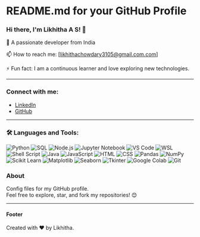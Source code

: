 # README.md for your GitHub Profile

### Hi there, I'm Likhitha A S! 👋

🎯 A passionate developer from India    

📫 How to reach me: [likhithachowdary3105@gmail.com.com]  

⚡ Fun fact: I am a continuous learner and love exploring new technologies.  

---

### Connect with me:
- [LinkedIn](https://www.linkedin.com/in/likhitha-a-s-375081262/)
- [GitHub](https://github.com/Likhitha310)

---

### 🛠️ Languages and Tools:
<p>
  <img src="https://img.shields.io/badge/Code-Python-informational?style=flat&logo=python&logoColor=white&color=2bbc8a" alt="Python">
  <img src="https://img.shields.io/badge/Code-SQL-informational?style=flat&logo=mysql&logoColor=white&color=2bbc8a" alt="SQL">
  <img src="https://img.shields.io/badge/Code-Node.js-informational?style=flat&logo=node.js&logoColor=white&color=2bbc8a" alt="Node.js">
  <img src="https://img.shields.io/badge/Code-Jupyter_Notebook-informational?style=flat&logo=jupyter&logoColor=white&color=2bbc8a" alt="Jupyter Notebook">
  <img src="https://img.shields.io/badge/Editor-VS_Code-informational?style=flat&logo=visual-studio-code&logoColor=white&color=2bbc8a" alt="VS Code">
  <img src="https://img.shields.io/badge/Tool-WSL-informational?style=flat&logo=linux&logoColor=white&color=2bbc8a" alt="WSL">
  <img src="https://img.shields.io/badge/Scripting-Shell_Script-informational?style=flat&logo=gnu-bash&logoColor=white&color=2bbc8a" alt="Shell Script">
  <img src="https://img.shields.io/badge/Code-Java-informational?style=flat&logo=java&logoColor=white&color=2bbc8a" alt="Java">
  <img src="https://img.shields.io/badge/Code-JavaScript-informational?style=flat&logo=javascript&logoColor=white&color=2bbc8a" alt="JavaScript">
  <img src="https://img.shields.io/badge/Code-HTML-informational?style=flat&logo=html5&logoColor=white&color=2bbc8a" alt="HTML">
  <img src="https://img.shields.io/badge/Code-CSS-informational?style=flat&logo=css3&logoColor=white&color=2bbc8a" alt="CSS">
  <img src="https://img.shields.io/badge/Library-Pandas-informational?style=flat&logo=pandas&logoColor=white&color=2bbc8a" alt="Pandas">
  <img src="https://img.shields.io/badge/Library-NumPy-informational?style=flat&logo=numpy&logoColor=white&color=2bbc8a" alt="NumPy">
  <img src="https://img.shields.io/badge/Library-Scikit_Learn-informational?style=flat&logo=scikit-learn&logoColor=white&color=2bbc8a" alt="Scikit Learn">
  <img src="https://img.shields.io/badge/Library-Matplotlib-informational?style=flat&logo=matplotlib&logoColor=white&color=2bbc8a" alt="Matplotlib">
  <img src="https://img.shields.io/badge/Library-Seaborn-informational?style=flat&logo=seaborn&logoColor=white&color=2bbc8a" alt="Seaborn">
  <img src="https://img.shields.io/badge/Tool-Tkinter-informational?style=flat&logo=python&logoColor=white&color=2bbc8a" alt="Tkinter">
  <img src="https://img.shields.io/badge/Tool-Google_Colab-informational?style=flat&logo=google-colab&logoColor=white&color=2bbc8a" alt="Google Colab">
  <img src="https://img.shields.io/badge/Tool-Git-informational?style=flat&logo=git&logoColor=white&color=2bbc8a" alt="Git">
</p>

### About
Config files for my GitHub profile.  
Feel free to explore, star, and fork my repositories! 😊

---

#### Footer
Created with ❤️ by Likhitha.
